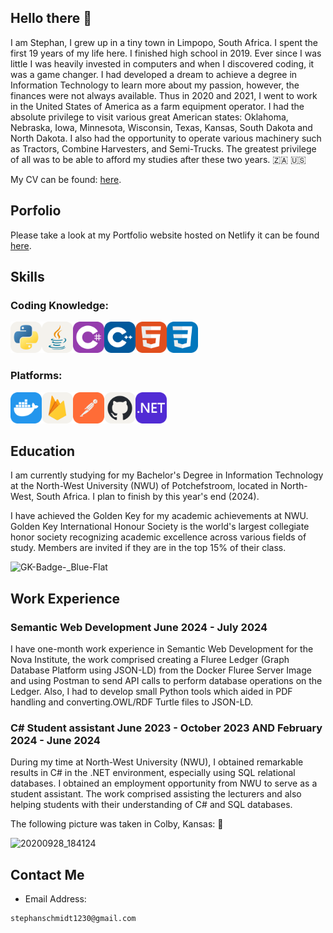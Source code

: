 ## Hello there 👋

I am Stephan, I grew up in a tiny town in Limpopo, South Africa. I spent the first 19 years of my life here. I finished high school in 2019. Ever since I was little I was heavily invested in computers and when I discovered coding, it was a game changer. I had developed a dream to achieve a degree in Information Technology to learn more about my passion, however, the finances were not always available. Thus in 2020 and 2021, I went to work in the United States of America as a farm equipment operator. I had the absolute privilege to visit various great American states: Oklahoma, Nebraska, Iowa, Minnesota, Wisconsin, Texas, Kansas, South Dakota and North Dakota. I also had the opportunity to operate various machinery such as Tractors, Combine Harvesters, and Semi-Trucks. The greatest privilege of all was to be able to afford my studies after these two years. 🇿🇦 :us:

My CV can be found: [here](https://drive.google.com/file/d/1hwNiMKEmLtNW6IC5E06W6Xuj-SCzGPLl/view?usp=drive_link).

## Porfolio

Please take a look at my Portfolio website hosted on Netlify it can be found [here](https://stephan-schmidt.netlify.app/).





## Skills
### Coding Knowledge:
<img src = "https://raw.githubusercontent.com/tandpfun/skill-icons/65dea6c4eaca7da319e552c09f4cf5a9a8dab2c8/icons/Python-Light.svg" height = 50 width = 50><img src = "https://raw.githubusercontent.com/tandpfun/skill-icons/65dea6c4eaca7da319e552c09f4cf5a9a8dab2c8/icons/Java-Light.svg" height = 50 width = 50><img src = "https://raw.githubusercontent.com/tandpfun/skill-icons/65dea6c4eaca7da319e552c09f4cf5a9a8dab2c8/icons/CS.svg" height = 50 width = 50><img src = "https://raw.githubusercontent.com/tandpfun/skill-icons/65dea6c4eaca7da319e552c09f4cf5a9a8dab2c8/icons/CPP.svg" height = 50 width = 50><img src = "https://raw.githubusercontent.com/tandpfun/skill-icons/65dea6c4eaca7da319e552c09f4cf5a9a8dab2c8/icons/HTML.svg" height = 50 width = 50><img src = "https://raw.githubusercontent.com/tandpfun/skill-icons/65dea6c4eaca7da319e552c09f4cf5a9a8dab2c8/icons/CSS.svg" height = 50 width = 50>

### Platforms:
<img src = "https://raw.githubusercontent.com/tandpfun/skill-icons/65dea6c4eaca7da319e552c09f4cf5a9a8dab2c8/icons/Docker.svg" height = 50 width = 50><img src = "https://raw.githubusercontent.com/tandpfun/skill-icons/65dea6c4eaca7da319e552c09f4cf5a9a8dab2c8/icons/Firebase-Light.svg" height = 50 width = 50><img src = "https://raw.githubusercontent.com/tandpfun/skill-icons/65dea6c4eaca7da319e552c09f4cf5a9a8dab2c8/icons/Postman.svg" height = 50 width = 50><img src = "https://raw.githubusercontent.com/tandpfun/skill-icons/65dea6c4eaca7da319e552c09f4cf5a9a8dab2c8/icons/Github-Light.svg" height = 50 width = 50><img src = "https://raw.githubusercontent.com/tandpfun/skill-icons/65dea6c4eaca7da319e552c09f4cf5a9a8dab2c8/icons/DotNet.svg" height = 50 width = 50>













## Education

I am currently studying for my Bachelor's Degree in Information Technology at the North-West University (NWU) of Potchefstroom, located in North-West, South Africa. I plan to finish by this year's end (2024).

I have achieved the Golden Key for my academic achievements at NWU. Golden Key International Honour Society is the world's largest collegiate honor society recognizing academic excellence across various fields of study. Members are invited if they are in the top 15% of their class.

![GK-Badge-_Blue-Flat](https://github.com/Schmidt1230/Schmidt1230/assets/143713572/2ed71808-4b75-4b8c-b247-df89962a1dba)

## Work Experience
### Semantic Web Development June 2024 - July 2024
I have one-month work experience in Semantic Web Development for the Nova Institute, the work comprised creating a Fluree Ledger (Graph Database Platform using JSON-LD) from the Docker Fluree Server Image and using Postman to send API calls to perform database operations on the Ledger. Also, I had to develop small Python tools which aided in PDF handling and converting.OWL/RDF Turtle files to JSON-LD. 

### C# Student assistant June 2023 - October 2023 AND February 2024 - June 2024
During my time at North-West University (NWU), I obtained remarkable results in C# in the .NET environment, especially using SQL relational databases. I obtained an employment opportunity from NWU to serve as a student assistant. The work comprised assisting the lecturers and also helping students with their understanding of C# and SQL databases. 

The following picture was taken in Colby, Kansas: :tractor:

![20200928_184124](https://github.com/Schmidt1230/Schmidt1230/assets/143713572/15dfcc9e-5096-46d3-be19-c06d3c21fadd)

## Contact Me

- Email Address: 

<pre>
<code id="email-command">stephanschmidt1230@gmail.com</code>
</pre>



